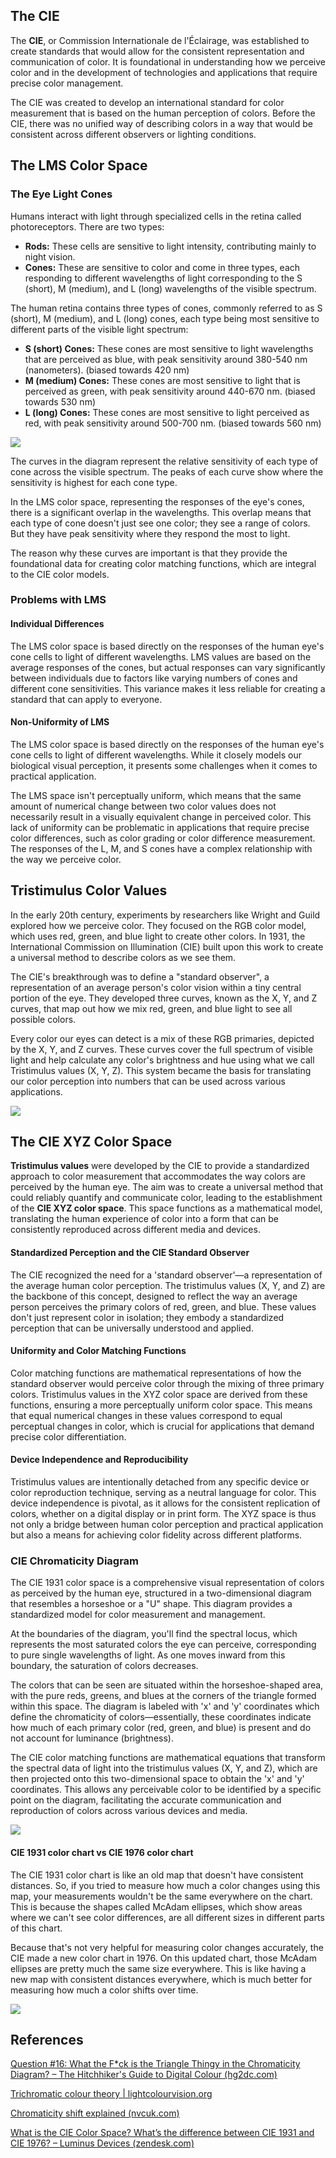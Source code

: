 ## The CIE

The **CIE**, or Commission Internationale de l'Éclairage, was established to create standards that would allow for the consistent representation and communication of color. It is foundational in understanding how we perceive color and in the development of technologies and applications that require precise color management.

The CIE was created to develop an international standard for color measurement that is based on the human perception of colors. Before the CIE, there was no unified way of describing colors in a way that would be consistent across different observers or lighting conditions.
## The LMS Color Space

### The Eye Light Cones

Humans interact with light through specialized cells in the retina called photoreceptors. There are two types:

- **Rods:** These cells are sensitive to light intensity, contributing mainly to night vision.
- **Cones:** These are sensitive to color and come in three types, each responding to different wavelengths of light corresponding to the S (short), M (medium), and L (long) wavelengths of the visible spectrum.

The human retina contains three types of cones, commonly referred to as S (short), M (medium), and L (long) cones, each type being most sensitive to different parts of the visible light spectrum:

- **S (short) Cones:** These cones are most sensitive to light wavelengths that are perceived as blue, with peak sensitivity around 380-540 nm (nanometers). (biased towards 420 nm)
- **M (medium) Cones:** These cones are most sensitive to light that is perceived as green, with peak sensitivity around 440-670 nm. 
  (biased towards 530 nm)
- **L (long) Cones:** These cones are most sensitive to light perceived as red, with peak sensitivity around 500-700 nm. 
  (biased towards 560 nm)

![](LMS_Chart.png)

The curves in the diagram represent the relative sensitivity of each type of cone across the visible spectrum. The peaks of each curve show where the sensitivity is highest for each cone type. 

In the LMS color space, representing the responses of the eye's cones, there is a significant overlap in the wavelengths. This overlap means that each type of cone doesn't just see one color; they see a range of colors. But they have peak sensitivity where they respond the most to light.

The reason why these curves are important is that they provide the foundational data for creating color matching functions, which are integral to the CIE color models.
### Problems with LMS
#### Individual Differences

The LMS color space is based directly on the responses of the human eye's cone cells to light of different wavelengths. LMS values are based on the average responses of the cones, but actual responses can vary significantly between individuals due to factors like varying numbers of cones and different cone sensitivities. This variance makes it less reliable for creating a standard that can apply to everyone.
#### Non-Uniformity of LMS

The LMS color space is based directly on the responses of the human eye's cone cells to light of different wavelengths. While it closely models our biological visual perception, it presents some challenges when it comes to practical application.

The LMS space isn't perceptually uniform, which means that the same amount of numerical change between two color values does not necessarily result in a visually equivalent change in perceived color. This lack of uniformity can be problematic in applications that require precise color differences, such as color grading or color difference measurement. The responses of the L, M, and S cones have a complex relationship with the way we perceive color.

## Tristimulus Color Values

In the early 20th century, experiments by researchers like Wright and Guild explored how we perceive color. They focused on the RGB color model, which uses red, green, and blue light to create other colors. In 1931, the International Commission on Illumination (CIE) built upon this work to create a universal method to describe colors as we see them.

The CIE's breakthrough was to define a "standard observer", a representation of an average person's color vision within a tiny central portion of the eye. They developed three curves, known as the X, Y, and Z curves, that map out how we mix red, green, and blue light to see all possible colors.

Every color our eyes can detect is a mix of these RGB primaries, depicted by the X, Y, and Z curves. These curves cover the full spectrum of visible light and help calculate any color's brightness and hue using what we call Tristimulus values (X, Y, Z). This system became the basis for translating our color perception into numbers that can be used across various applications.

![](TriStimulus_Chart.png)
## The CIE XYZ Color Space

**Tristimulus values** were developed by the CIE to provide a standardized approach to color measurement that accommodates the way colors are perceived by the human eye. The aim was to create a universal method that could reliably quantify and communicate color, leading to the establishment of the **CIE XYZ color space**. This space functions as a mathematical model, translating the human experience of color into a form that can be consistently reproduced across different media and devices.
#### Standardized Perception and the CIE Standard Observer

The CIE recognized the need for a 'standard observer'—a representation of the average human color perception. The tristimulus values (X, Y, and Z) are the backbone of this concept, designed to reflect the way an average person perceives the primary colors of red, green, and blue. These values don't just represent color in isolation; they embody a standardized perception that can be universally understood and applied.
#### Uniformity and Color Matching Functions

Color matching functions are mathematical representations of how the standard observer would perceive color through the mixing of three primary colors. Tristimulus values in the XYZ color space are derived from these functions, ensuring a more perceptually uniform color space. This means that equal numerical changes in these values correspond to equal perceptual changes in color, which is crucial for applications that demand precise color differentiation.
#### Device Independence and Reproducibility

Tristimulus values are intentionally detached from any specific device or color reproduction technique, serving as a neutral language for color. This device independence is pivotal, as it allows for the consistent replication of colors, whether on a digital display or in print form. The XYZ space is thus not only a bridge between human color perception and practical application but also a means for achieving color fidelity across different platforms.
### CIE Chromaticity Diagram

The CIE 1931 color space is a comprehensive visual representation of colors as perceived by the human eye, structured in a two-dimensional diagram that resembles a horseshoe or a "U" shape. This diagram provides a standardized model for color measurement and management.

At the boundaries of the diagram, you'll find the spectral locus, which represents the most saturated colors the eye can perceive, corresponding to pure single wavelengths of light. As one moves inward from this boundary, the saturation of colors decreases.

The colors that can be seen are situated within the horseshoe-shaped area, with the pure reds, greens, and blues at the corners of the triangle formed within this space. The diagram is labeled with 'x' and 'y' coordinates which define the chromaticity of colors—essentially, these coordinates indicate how much of each primary color (red, green, and blue) is present and do not account for luminance (brightness).

The CIE color matching functions are mathematical equations that transform the spectral data of light into the tristimulus values (X, Y, and Z), which are then projected onto this two-dimensional space to obtain the 'x' and 'y' coordinates. This allows any perceivable color to be identified by a specific point on the diagram, facilitating the accurate communication and reproduction of colors across various devices and media.

![](CIE_Diagram.jpg)
#### CIE 1931 color chart vs CIE 1976 color chart

The CIE 1931 color chart is like an old map that doesn't have consistent distances. So, if you tried to measure how much a color changes using this map, your measurements wouldn't be the same everywhere on the chart. This is because the shapes called McAdam ellipses, which show areas where we can't see color differences, are all different sizes in different parts of this chart.

Because that's not very helpful for measuring color changes accurately, the CIE made a new color chart in 1976. On this updated chart, those McAdam ellipses are pretty much the same size everywhere. This is like having a new map with consistent distances everywhere, which is much better for measuring how much a color shifts over time.

![](CIE_Charts.jpg)
## References

[Question #16: What the F*ck is the Triangle Thingy in the Chromaticity Diagram? – The Hitchhiker's Guide to Digital Colour (hg2dc.com)](https://hg2dc.com/2020/01/07/question-16/)

[Trichromatic colour theory | lightcolourvision.org](https://lightcolourvision.org/dictionary/definition/trichromatic-colour-theory/)

[Chromaticity shift explained (nvcuk.com)](https://www.nvcuk.com/technical-support/view/measuring-chromaticity-shift-%E2%80%93-cie1931-v-cie-1976-19#:~:text=The%20CIE%201976%20diagram%20is,way%20the%20human%20eye%20works.)

[What is the CIE Color Space? What’s the difference between CIE 1931 and CIE 1976? – Luminus Devices (zendesk.com)](https://luminusdevices.zendesk.com/hc/en-us/articles/4414846186253-What-is-the-CIE-Color-Space-What-s-the-difference-between-CIE-1931-and-CIE-1976-#:~:text=It%20is%20a%20three%2Ddimensional,at%20approximately%20the%20same%20luminance.)

